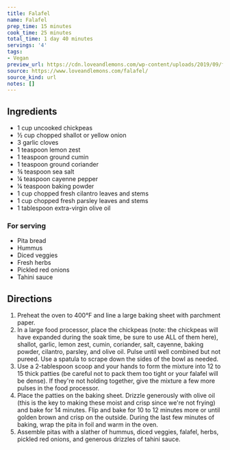 ```yaml
---
title: Falafel
name: Falafel
prep_time: 15 minutes
cook_time: 25 minutes
total_time: 1 day 40 minutes
servings: '4'
tags:
- Vegan
preview_url: https://cdn.loveandlemons.com/wp-content/uploads/2019/09/falafel-150x150.jpg
source: https://www.loveandlemons.com/falafel/
source_kind: url
notes: []
---
```


## Ingredients
- 1 cup uncooked chickpeas
- ½ cup chopped shallot or yellow onion
- 3  garlic cloves
- 1 teaspoon lemon zest
- 1 teaspoon ground cumin
- 1 teaspoon ground coriander
- ¾ teaspoon sea salt
- ¼ teaspoon cayenne pepper
- ¼ teaspoon baking powder
- 1 cup chopped fresh cilantro leaves and stems
- 1 cup chopped fresh parsley leaves and stems
- 1 tablespoon extra-virgin olive oil

### For serving
- Pita bread
- Hummus
- Diced veggies
- Fresh herbs
- Pickled red onions
- Tahini sauce


## Directions
1. Preheat the oven to 400°F and line a large baking sheet with parchment paper.
2. In a large food processor, place the chickpeas (note: the chickpeas will have expanded during the soak time, be sure to use ALL of them here), shallot, garlic, lemon zest, cumin, coriander, salt, cayenne, baking powder, cilantro, parsley, and olive oil. Pulse until well combined but not pureed. Use a spatula to scrape down the sides of the bowl as needed.
3. Use a 2-tablespoon scoop and your hands to form the mixture into 12 to 15 thick patties (be careful not to pack them too tight or your falafel will be dense). If they're not holding together, give the mixture a few more pulses in the food processor.
4. Place the patties on the baking sheet. Drizzle generously with olive oil (this is the key to making these moist and crisp since we're not frying) and bake for 14 minutes. Flip and bake for 10 to 12 minutes more or until golden brown and crisp on the outside. During the last few minutes of baking, wrap the pita in foil and warm in the oven.
5. Assemble pitas with a slather of hummus, diced veggies, falafel, herbs, pickled red onions, and generous drizzles of tahini sauce.
